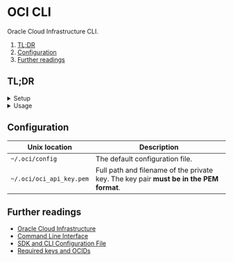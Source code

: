 # OCI CLI

Oracle Cloud Infrastructure CLI.

1. [TL;DR](#tldr)
1. [Configuration](#configuration)
1. [Further readings](#further-readings)

## TL;DR

<details>
  <summary>Setup</summary>

```sh
# Install the CLI.
pip install 'oci-cli'
brew install 'oci-cli'
dnf install 'oci-cli'
zypper install 'oci-cli'

# Start the interactive setup.
# The key pair must be registered for the user in the cloud console.
oci setup config

# Generate a key pair to include in the config file.
# The key pair must be registered for the user in the cloud console.
oci setup keys

# Show the current configuration.
cat ~/'.oci/config'
```

</details>

<details>
  <summary>Usage</summary>

```sh
# List available compartments.
oci iam compartment list
oci iam compartment list -c 'tenancy_id'

# Create compartments.
oci iam compartment create -c 'root_compartment_id' \
  --name 'compartment_name' --description 'friendly_description'

# List available availability domains.
oci iam availability-domain list
oci iam availability-domain list -c 'tenancy_id'

# List available compute images.
# Output is paginated.
oci compute image list -c 'tenancy_id' --all
oci compute image list -c 'tenancy_id' \
  --lifecycle-state 'AVAILABLE' --shape 'VM.Standard.A1.Flex' \
  --operating-system 'Oracle Linux' --operating-system-version '8' \
  --sort-by 'DISPLAYNAME' --sort-order 'DESC'

# List available compute instance plugins.
# Requires to be given the OS and its version.
oci instance-agent available-plugins get -c 'tenancy_id' \
  --os-name 'Oracle Linux' --os-version '8'

# List existing compute instances.
oci compute instance list -c 'tenancy_id'
```

</details>

## Configuration

| Unix location            | Description                                                                            |
| ------------------------ | -------------------------------------------------------------------------------------- |
| `~/.oci/config`          | The default configuration file.                                                        |
| `~/.oci/oci_api_key.pem` | Full path and filename of the private key. The key pair **must be in the PEM format**. |

## Further readings

- [Oracle Cloud Infrastructure]
- [Command Line Interface]
- [SDK and CLI Configuration File]
- [Required keys and OCIDs]

<!--
  Reference
  ═╬═Time══
  -->

<!-- Knowledge base -->
[oracle cloud infrastructure]: README.md

<!-- Upstream -->
[command line interface]: https://docs.oracle.com/en-us/iaas/Content/API/Concepts/cliconcepts.htm
[required keys and ocids]: https://docs.oracle.com/en-us/iaas/Content/API/Concepts/apisigningkey.htm
[sdk and cli configuration file]: https://docs.oracle.com/en-us/iaas/Content/API/Concepts/sdkconfig.htm
